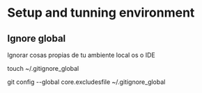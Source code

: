 # Setup and tunning environment

## Ignore global

Ignorar cosas propias de tu ambiente local os o IDE

touch ~/.gitignore_global

git config --global core.excludesfile ~/.gitignore_global
